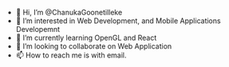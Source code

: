 - 👋 Hi, I’m @ChanukaGoonetilleke
- 👀 I’m interested in Web Development, and Mobile Applications Developemnt
- 🌱 I’m currently learning OpenGL and React
- 💞️ I’m looking to collaborate on Web Application
- 📫 How to reach me is with email.

<!---
ChanukaGoonetilleke/ChanukaGoonetilleke is a ✨ special ✨ repository because its `README.md` (this file) appears on your GitHub profile.
You can click the Preview link to take a look at your changes.
--->
